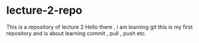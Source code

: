 # lecture-2-repo
This is a repository of lecture 2
Hello there , i am learning git
this is my first repository and is about learning commit , pull , push etc. 
